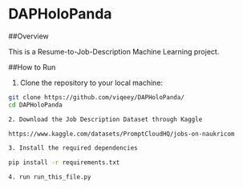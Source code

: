 # DAPHoloPanda

##Overview

This is a Resume-to-Job-Description Machine Learning project.

##How to Run

1. Clone the repository to your local machine:

  ```bash
  git clone https://github.com/viqeey/DAPHoloPanda/
  cd DAPHoloPanda

2. Download the Job Description Dataset through Kaggle

  https://www.kaggle.com/datasets/PromptCloudHQ/jobs-on-naukricom

3. Install the required dependencies

  pip install -r requirements.txt

4. run run_this_file.py
